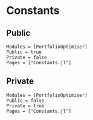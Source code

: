 # Constants

## Public

```@autodocs
Modules = [PortfolioOptimiser]
Public = true
Private = false
Pages = ["Constants.jl"]
```

## Private

```@autodocs
Modules = [PortfolioOptimiser]
Public = false
Private = true
Pages = ["Constants.jl"]
```
